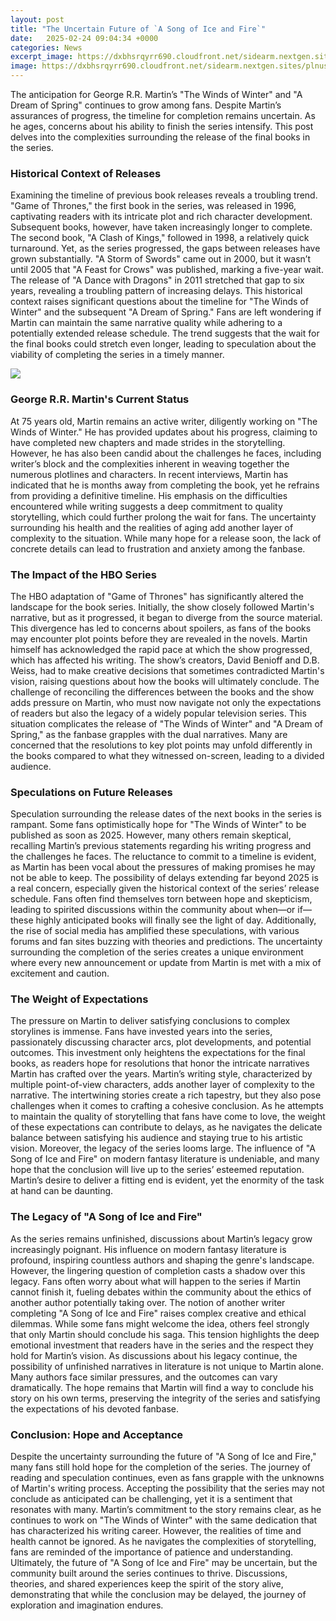 ```yaml
---
layout: post
title: "The Uncertain Future of `A Song of Ice and Fire`"
date:   2025-02-24 09:04:34 +0000
categories: News
excerpt_image: https://dxbhsrqyrr690.cloudfront.net/sidearm.nextgen.sites/plnusealions.com/images/responsive_2023/default_image.png
image: https://dxbhsrqyrr690.cloudfront.net/sidearm.nextgen.sites/plnusealions.com/images/responsive_2023/default_image.png
---
```


The anticipation for George R.R. Martin’s "The Winds of Winter" and "A Dream of Spring" continues to grow among fans. Despite Martin’s assurances of progress, the timeline for completion remains uncertain. As he ages, concerns about his ability to finish the series intensify. This post delves into the complexities surrounding the release of the final books in the series.
### Historical Context of Releases
Examining the timeline of previous book releases reveals a troubling trend. "Game of Thrones," the first book in the series, was released in 1996, captivating readers with its intricate plot and rich character development. Subsequent books, however, have taken increasingly longer to complete. The second book, "A Clash of Kings," followed in 1998, a relatively quick turnaround. Yet, as the series progressed, the gaps between releases have grown substantially. "A Storm of Swords" came out in 2000, but it wasn’t until 2005 that "A Feast for Crows" was published, marking a five-year wait. The release of "A Dance with Dragons" in 2011 stretched that gap to six years, revealing a troubling pattern of increasing delays.
This historical context raises significant questions about the timeline for "The Winds of Winter" and the subsequent "A Dream of Spring." Fans are left wondering if Martin can maintain the same narrative quality while adhering to a potentially extended release schedule. The trend suggests that the wait for the final books could stretch even longer, leading to speculation about the viability of completing the series in a timely manner.

![](https://dxbhsrqyrr690.cloudfront.net/sidearm.nextgen.sites/plnusealions.com/images/responsive_2023/default_image.png)
### George R.R. Martin's Current Status
At 75 years old, Martin remains an active writer, diligently working on "The Winds of Winter." He has provided updates about his progress, claiming to have completed new chapters and made strides in the storytelling. However, he has also been candid about the challenges he faces, including writer’s block and the complexities inherent in weaving together the numerous plotlines and characters.
In recent interviews, Martin has indicated that he is months away from completing the book, yet he refrains from providing a definitive timeline. His emphasis on the difficulties encountered while writing suggests a deep commitment to quality storytelling, which could further prolong the wait for fans. The uncertainty surrounding his health and the realities of aging add another layer of complexity to the situation. While many hope for a release soon, the lack of concrete details can lead to frustration and anxiety among the fanbase.
### The Impact of the HBO Series
The HBO adaptation of "Game of Thrones" has significantly altered the landscape for the book series. Initially, the show closely followed Martin's narrative, but as it progressed, it began to diverge from the source material. This divergence has led to concerns about spoilers, as fans of the books may encounter plot points before they are revealed in the novels. 
Martin himself has acknowledged the rapid pace at which the show progressed, which has affected his writing. The show’s creators, David Benioff and D.B. Weiss, had to make creative decisions that sometimes contradicted Martin's vision, raising questions about how the books will ultimately conclude. The challenge of reconciling the differences between the books and the show adds pressure on Martin, who must now navigate not only the expectations of readers but also the legacy of a widely popular television series.
This situation complicates the release of "The Winds of Winter" and "A Dream of Spring," as the fanbase grapples with the dual narratives. Many are concerned that the resolutions to key plot points may unfold differently in the books compared to what they witnessed on-screen, leading to a divided audience.
### Speculations on Future Releases
Speculation surrounding the release dates of the next books in the series is rampant. Some fans optimistically hope for "The Winds of Winter" to be published as soon as 2025. However, many others remain skeptical, recalling Martin’s previous statements regarding his writing progress and the challenges he faces. 
The reluctance to commit to a timeline is evident, as Martin has been vocal about the pressures of making promises he may not be able to keep. The possibility of delays extending far beyond 2025 is a real concern, especially given the historical context of the series’ release schedule. Fans often find themselves torn between hope and skepticism, leading to spirited discussions within the community about when—or if—these highly anticipated books will finally see the light of day.
Additionally, the rise of social media has amplified these speculations, with various forums and fan sites buzzing with theories and predictions. The uncertainty surrounding the completion of the series creates a unique environment where every new announcement or update from Martin is met with a mix of excitement and caution.
### The Weight of Expectations
The pressure on Martin to deliver satisfying conclusions to complex storylines is immense. Fans have invested years into the series, passionately discussing character arcs, plot developments, and potential outcomes. This investment only heightens the expectations for the final books, as readers hope for resolutions that honor the intricate narratives Martin has crafted over the years.
Martin’s writing style, characterized by multiple point-of-view characters, adds another layer of complexity to the narrative. The intertwining stories create a rich tapestry, but they also pose challenges when it comes to crafting a cohesive conclusion. As he attempts to maintain the quality of storytelling that fans have come to love, the weight of these expectations can contribute to delays, as he navigates the delicate balance between satisfying his audience and staying true to his artistic vision.
Moreover, the legacy of the series looms large. The influence of "A Song of Ice and Fire" on modern fantasy literature is undeniable, and many hope that the conclusion will live up to the series’ esteemed reputation. Martin’s desire to deliver a fitting end is evident, yet the enormity of the task at hand can be daunting.
### The Legacy of "A Song of Ice and Fire"
As the series remains unfinished, discussions about Martin’s legacy grow increasingly poignant. His influence on modern fantasy literature is profound, inspiring countless authors and shaping the genre's landscape. However, the lingering question of completion casts a shadow over this legacy. Fans often worry about what will happen to the series if Martin cannot finish it, fueling debates within the community about the ethics of another author potentially taking over.
The notion of another writer completing "A Song of Ice and Fire" raises complex creative and ethical dilemmas. While some fans might welcome the idea, others feel strongly that only Martin should conclude his saga. This tension highlights the deep emotional investment that readers have in the series and the respect they hold for Martin’s vision. 
As discussions about his legacy continue, the possibility of unfinished narratives in literature is not unique to Martin alone. Many authors face similar pressures, and the outcomes can vary dramatically. The hope remains that Martin will find a way to conclude his story on his own terms, preserving the integrity of the series and satisfying the expectations of his devoted fanbase.
### Conclusion: Hope and Acceptance
Despite the uncertainty surrounding the future of "A Song of Ice and Fire," many fans still hold hope for the completion of the series. The journey of reading and speculation continues, even as fans grapple with the unknowns of Martin's writing process. Accepting the possibility that the series may not conclude as anticipated can be challenging, yet it is a sentiment that resonates with many.
Martin’s commitment to the story remains clear, as he continues to work on "The Winds of Winter" with the same dedication that has characterized his writing career. However, the realities of time and health cannot be ignored. As he navigates the complexities of storytelling, fans are reminded of the importance of patience and understanding.
Ultimately, the future of "A Song of Ice and Fire" may be uncertain, but the community built around the series continues to thrive. Discussions, theories, and shared experiences keep the spirit of the story alive, demonstrating that while the conclusion may be delayed, the journey of exploration and imagination endures.